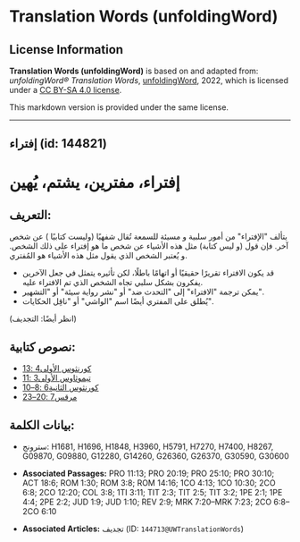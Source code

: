 # Translation Words (unfoldingWord)

## License Information

**Translation Words (unfoldingWord)** is based on and adapted from: _unfoldingWord® Translation Words_, [unfoldingWord](https://unfoldingword.org/utw), 2022, which is licensed under a [CC BY-SA 4.0 license](https://creativecommons.org/licenses/by-sa/4.0/legalcode.en).

This markdown version is provided under the same license.



--------------------------------

## إفتراء (id: 144821)

إفتراء، مفترين، يشتم، يُهين
===========================

التعريف:
--------

يتألف "الإفتراء" من أمور سلبية و مسيئة للسمعة تُقال شفهيًا (وليست كتابيًا ) عن شخص آخر. فإن قول (و ليس كتابة) مثل هذه الأشياء عن شخص ما هو إفتراء على ذلك الشخص. و يُعتبر الشخص الذي يقول مثل هذه الأشياء هو المُفتري.

* قد يكون الافتراء تقريرًا حقيقيًا أو اتهامًا باطلًا، لكن تأثيره يتمثل في جعل الآخرين يفكرون بشكل سلبي تجاه الشخص الذي تم الافتراء عليه.
* يمكن ترجمة "الافتراء" إلى "التحدث ضد" أو "نشر رواية سيئة" أو "التشهير".
* يُطلق على المفتري أيضًا اسم "الواشي" أو "ناقِل الحكايات".

(انظر أيضًا: التجديف)

نصوص كتابية:
------------

* [كورنثوس الأولى4 :13](https://ref.ly/1Cor4:13)
* [تيموثاوس الأولى3 :11](https://ref.ly/1Tim3:11)
* [كورنثوس الثانية6 :8–10](https://ref.ly/2Cor6:8-2Cor6:10)
* [مرقس7 :20–23](https://ref.ly/Mark7:20-Mark7:23)

بيانات الكلمة:
--------------

* سترونج: H1681, H1696, H1848, H3960, H5791, H7270, H7400, H8267, G09870, G09880, G12280, G14260, G26360, G26370, G30590, G30600

* **Associated Passages:** PRO 11:13; PRO 20:19; PRO 25:10; PRO 30:10; ACT 18:6; ROM 1:30; ROM 3:8; ROM 14:16; 1CO 4:13; 1CO 10:30; 2CO 6:8; 2CO 12:20; COL 3:8; 1TI 3:11; TIT 2:3; TIT 2:5; TIT 3:2; 1PE 2:1; 1PE 4:4; 2PE 2:2; JUD 1:9; JUD 1:10; REV 2:9; MRK 7:20–MRK 7:23; 2CO 6:8–2CO 6:10
* **Associated Articles:** تجديف (ID: `144713@UWTranslationWords`)

